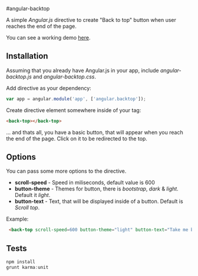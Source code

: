#angular-backtop

A simple *Angular.js* directive to create "Back to top" button when user reaches the end of the page.

You can see a working demo [here](http://padsbanger.github.io/angular-backtop/demo/).

## Installation

Assuming that you already have Angular.js in your app, include *angular-backtop.js* and *angular-backtop.css*.

Add directive as your dependency:

```js
var app = angular.module('app', ['angular.backtop']);
```

Create directive element somewhere inside of your *<body>* tag:

```html
<back-top></back-top>
```

... and thats all, you have a basic button, that will appear when you reach the end of the page. Click on it to be redirected to the top.

## Options

You can pass some more options to the directive.

  - **scroll-speed** - Speed in miliseconds, default value is 600
  - **button-theme** - Themes for button, there is *bootstrap*, *dark* & *light*. Default it *light*.
  - **button-text** - Text, that will be displayed inside of a button. Default is *Scroll top*.


Example:

```html
 <back-top scroll-speed=600 button-theme="light" button-text="Take me back"></back-top>
```

## Tests

```js
npm install
grunt karma:unit
```
